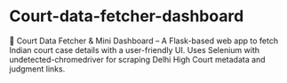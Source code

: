 # Court-data-fetcher-dashboard
🧾 Court Data Fetcher &amp; Mini Dashboard – A Flask-based web app to fetch Indian court case details with a user-friendly UI. Uses Selenium with undetected-chromedriver for scraping Delhi High Court metadata and judgment links.
